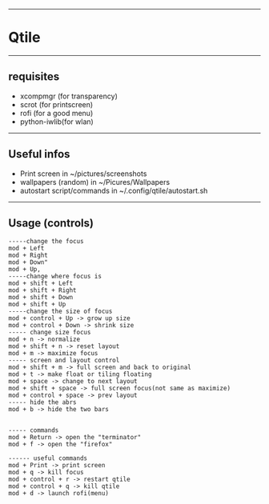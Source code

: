 
---
# Qtile
---
## requisites
 * xcompmgr (for transparency)
 * scrot (for printscreen)
 * rofi (for a good menu)
 * python-iwlib(for wlan)
---
## Useful infos
 * Print screen in ~/pictures/screenshots
  * wallpapers (random) in ~/Picures/Wallpapers
  * autostart script/commands in ~/.config/qtile/autostart.sh
---
## Usage (controls)
    -----change the focus
    mod + Left
    mod + Right
    mod + Down"
    mod + Up,
    -----change where focus is
    mod + shift + Left
    mod + shift + Right
    mod + shift + Down
    mod + shift + Up
    -----change the size of focus
    mod + control + Up -> grow up size
    mod + control + Down -> shrink size
    ----- change size focus
    mod + n -> normalize
    mod + shift + n -> reset layout
    mod + m -> maximize focus
    ----- screen and layout control
    mod + shift + m -> full screen and back to original
    mod + t -> make float or tiling floating
    mod + space -> change to next layout 
    mod + shift + space -> full screen focus(not same as maximize)
    mod + control + space -> prev layout
    ----- hide the abrs
    mod + b -> hide the two bars
    

    ----- commands
    mod + Return -> open the "terminator"
    mod + f -> open the "firefox"
    
    ------ useful commands
    mod + Print -> print screen
    mod + q -> kill focus
    mod + control + r -> restart qtile
    mod + control + q -> kill qtile
    mod + d -> launch rofi(menu)
